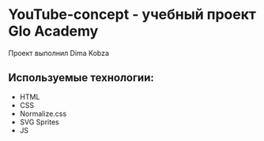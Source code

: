 # YouTube-concept - учебный проект Glo Academy

Проект выполнил Dima Kobza

## Используемые технологии:
- HTML
- CSS
- Normalize.css
- SVG Sprites
- JS
